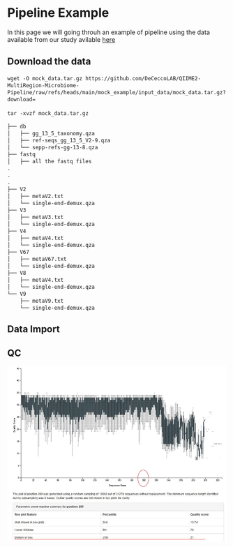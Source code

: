# Pipeline Example

In this page we will going throuh an example of pipeline using the data available from our study avilable [here](https://journals.asm.org/doi/10.1128/spectrum.01673-25) 

## Download the data

```
wget -O mock_data.tar.gz https://github.com/DeCeccoLAB/QIIME2-MultiRegion-Microbiome-Pipeline/raw/refs/heads/main/mock_example/input_data/mock_data.tar.gz?download=

tar -xvzf mock_data.tar.gz
```


```
├── db
│   ├── gg_13_5_taxonomy.qza
│   ├── ref-seqs_gg_13_5_V2-9.qza
│   └── sepp-refs-gg-13-8.qza
├── fastq
│   ├── all the fastq files
.  
.
.
├── V2
│   ├── metaV2.txt
│   └── single-end-demux.qza
├── V3
│   ├── metaV3.txt
│   └── single-end-demux.qza
├── V4
│   ├── metaV4.txt
│   └── single-end-demux.qza
├── V67
│   ├── metaV67.txt
│   └── single-end-demux.qza
├── V8
│   ├── metaV4.txt
│   └── single-end-demux.qza
└── V9
    ├── metaV9.txt
    └── single-end-demux.qza
```
## Data Import

## QC

![plot](https://github.com/DeCeccoLAB/QIIME2-MultiRegion-Microbiome-Pipeline/blob/main/mock_example/input_data/Screenshot%202025-09-09%20095820.jpg?raw=true)
